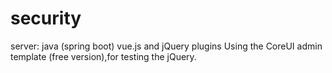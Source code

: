 # security
server: java (spring boot)
vue.js and jQuery plugins
Using the CoreUI admin template (free version),for testing the jQuery.
